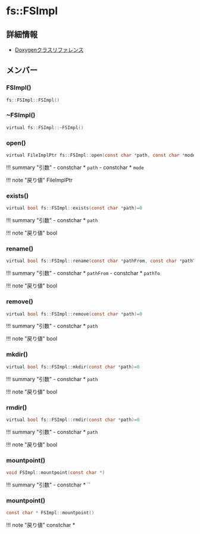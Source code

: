# fs::FSImpl



## 詳細情報

- [Doxygenクラスリファレンス](https://lang-ship.com/reference/ESP32/latest/classfs_1_1_f_s_impl.html)

## メンバー

### FSImpl()



```c
fs::FSImpl::FSImpl()
```



### ~FSImpl()



```c
virtual fs::FSImpl::~FSImpl()
```



### open()



```c
virtual FileImplPtr fs::FSImpl::open(const char *path, const char *mode)=0
```

!!! summary "引数"
	- constchar * `path` 
	- constchar * `mode` 

!!! note "戻り値"
	FileImplPtr



### exists()



```c
virtual bool fs::FSImpl::exists(const char *path)=0
```

!!! summary "引数"
	- constchar * `path` 

!!! note "戻り値"
	bool



### rename()



```c
virtual bool fs::FSImpl::rename(const char *pathFrom, const char *pathTo)=0
```

!!! summary "引数"
	- constchar * `pathFrom` 
	- constchar * `pathTo` 

!!! note "戻り値"
	bool



### remove()



```c
virtual bool fs::FSImpl::remove(const char *path)=0
```

!!! summary "引数"
	- constchar * `path` 

!!! note "戻り値"
	bool



### mkdir()



```c
virtual bool fs::FSImpl::mkdir(const char *path)=0
```

!!! summary "引数"
	- constchar * `path` 

!!! note "戻り値"
	bool



### rmdir()



```c
virtual bool fs::FSImpl::rmdir(const char *path)=0
```

!!! summary "引数"
	- constchar * `path` 

!!! note "戻り値"
	bool



### mountpoint()



```c
void FSImpl::mountpoint(const char *)
```

!!! summary "引数"
	- constchar * `` 



### mountpoint()



```c
const char * FSImpl::mountpoint()
```

!!! note "戻り値"
	constchar *



